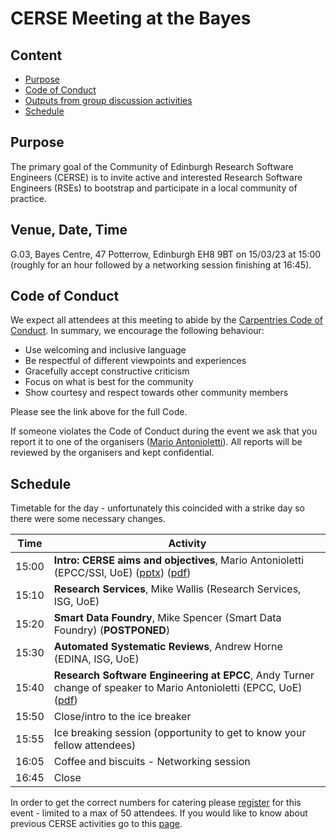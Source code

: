 # CERSE Meeting at the Bayes

## Content
* [Purpose](#purpose)
* [Code of Conduct](#code-of-conduct)
* [Outputs from group discussion activities](#outputs-from-group-discussion-activities)
* [Schedule](#schedule)


## Purpose

The primary goal of the Community of Edinburgh Research Software Engineers (CERSE) is to invite active and interested Research Software Engineers (RSEs) to bootstrap and participate in a local community of practice.

## Venue, Date, Time

G.03, Bayes Centre, 47 Potterrow, Edinburgh EH8 9BT on 15/03/23 at 15:00 (roughly for an 
hour followed by a networking session finishing at 16:45).

## Code of Conduct

We expect all attendees at this meeting to abide by the [Carpentries Code of Conduct](https://docs.carpentries.org/topic_folders/policies/code-of-conduct.html). In summary, we encourage the following behaviour:

* Use welcoming and inclusive language
* Be respectful of different viewpoints and experiences
* Gracefully accept constructive criticism
* Focus on what is best for the community
* Show courtesy and respect towards other community members

Please see the link above for the full Code.

If someone violates the Code of Conduct during the event we ask that you report it to one of the organisers ([Mario Antonioletti](mailto:mario@epcc.ed.ac.uk)). All reports will be reviewed by the organisers and kept confidential.  

## Schedule

Timetable for the day - unfortunately this coincided with a strike day so there were some necessary changes.



|Time  | Activity      |
|------| ------|
|15:00 | **Intro: CERSE aims and objectives**, Mario Antonioletti (EPCC/SSI, UoE) ([pptx](Slides/CERSE7.pptx)) ([pdf](Slides/CERSE7.pdf)) |
|15:10 | **Research Services**, Mike Wallis (Research Services, ISG, UoE) |
|15:20 | **Smart Data Foundry**,  Mike Spencer (Smart Data Foundry) (**POSTPONED**) |
|15:30 | **Automated Systematic Reviews**, Andrew Horne (EDINA, ISG, UoE) |
|15:40 | **Research Software Engineering at EPCC**, Andy Turner change of speaker to Mario Antonioletti (EPCC, UoE) ([pdf](Slides/epcc-cerse.pdf)) |
|15:50 | Close/intro to the ice breaker |
|15:55 | Ice breaking session (opportunity to get to know your fellow attendees) |
|16:05 | Coffee and biscuits - Networking session |
|16:45 | Close |


In order to get the correct numbers for catering please [register](https://www.eventbrite.co.uk/e/cerse-at-the-bayes-tickets-528334230907) for this event - limited to a max of 50 attendees. If you would like to know about previous CERSE activities go to this [page](https://cerse.github.io/).

